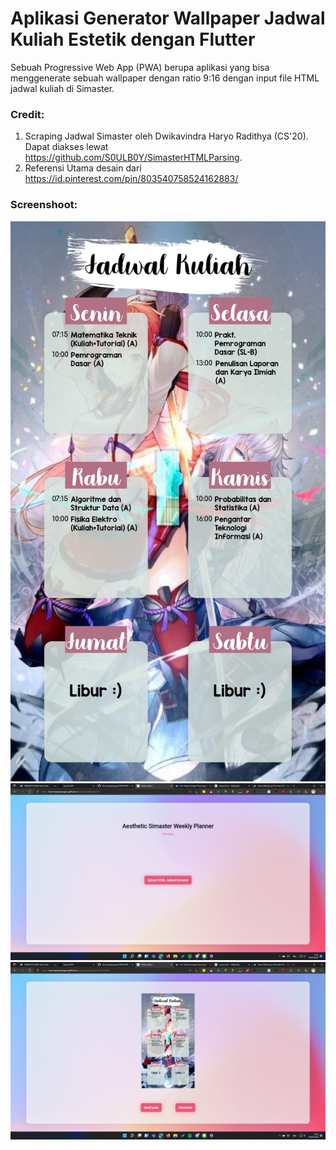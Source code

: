 # Aplikasi Generator Wallpaper Jadwal Kuliah Estetik dengan Flutter

Sebuah Progressive Web App (PWA) berupa aplikasi yang bisa menggenerate sebuah wallpaper dengan ratio 9:16 dengan input file HTML jadwal kuliah di Simaster.

### Credit:

1. Scraping Jadwal Simaster oleh Dwikavindra Haryo Radithya (CS'20). Dapat diakses lewat https://github.com/S0ULB0Y/SimasterHTMLParsing.
2. Referensi Utama desain dari https://id.pinterest.com/pin/803540758524162883/


### Screenshoot:

![Contoh](https://github.com/karuniaperjuangan/SIMASTER-WALLPAPER-AESTHETIC-GENERATOR/blob/24228f0f97c6a70918dc3bafe69bba8dcfa4b169/SS/wallpaper%20(16).png)
![Halaman Utama](https://github.com/karuniaperjuangan/SIMASTER-WALLPAPER-AESTHETIC-GENERATOR/blob/24228f0f97c6a70918dc3bafe69bba8dcfa4b169/SS/Screenshot%20(1033).png)
![Halaman SS](https://github.com/karuniaperjuangan/SIMASTER-WALLPAPER-AESTHETIC-GENERATOR/blob/24228f0f97c6a70918dc3bafe69bba8dcfa4b169/SS/Screenshot%20(1034).png)
